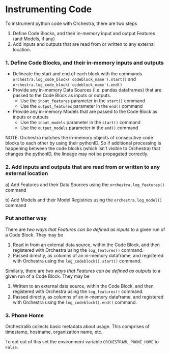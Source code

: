 # Instrumenting Code

To instrument python code with Orchestra, there are two steps&#x20;

1. Define Code Blocks, and their in-memory input and output Features (and Models, if any)&#x20;
2. Add inputs and outputs that are read from or written to any external location.

### 1. Define Code Blocks, and their in-memory inputs and outputs

* Delineate the start and end of each block with the commands `orchestra.log_code_block('codeblock_name').start()` and `orchestra.log_code_block('codeblock_name').end()`&#x20;
* Provide any in-memory Data Sources (i.e. pandas dataframes) that are passed to the Code Block as inputs or outputs.&#x20;
  * Use the `input_features` parameter in the `start()` command&#x20;
  * Use the `output_features` parameter in the `end()` command&#x20;
* Provide any in-memory Models that are passed to the Code Block as inputs or outputs
  * Use the `input_models` parameter in the `start()` command&#x20;
  * Use the `output_models` parameter in the `end()` command&#x20;

NOTE: Orchestra matches the in-memory objects of consecutive code blocks to each other by using their pythonID. So if additional processing is happening between the code blocks (which isn’t visible to Orchestra) that changes the pythonID, the lineage may not be propagated correctly.

### 2. Add inputs and outputs that are read from or written to any external location

a) Add Features and their Data Sources using the `orchestra.log_features()` command

b) Add Models and their Model Registries using the `orchestra.log_model()` command

### Put another way

There are _two ways that Features can be defined as inputs_ to a given run of a Code Block.  They may be&#x20;

1. Read in from an external data source, within the Code Block, and then registered with Orchestra using the `log_features()` command.&#x20;
2. Passed directly, as columns of an in-memory dataframe, and registered with Orchestra using the `log_codeblock().start()` command.

Similarly, there are _two ways that Features can be defined as outputs_ to a given run of a Code Block. They may be

1. Written to an external data source, within the Code Block, and then registered with Orchestra using the `log_features()` command.
2. Passed directly, as columns of an in-memory dataframe, and registered with Orchestra using the `log_codeblock().end()` command.

### 3. Phone Home

Orchestralib collects basic metadata about usage. This comprises of timestamp, hostname, organization name, etc.

To opt out of this set the environment variable `ORCHESTRAML_PHONE_HOME` to `False`.

